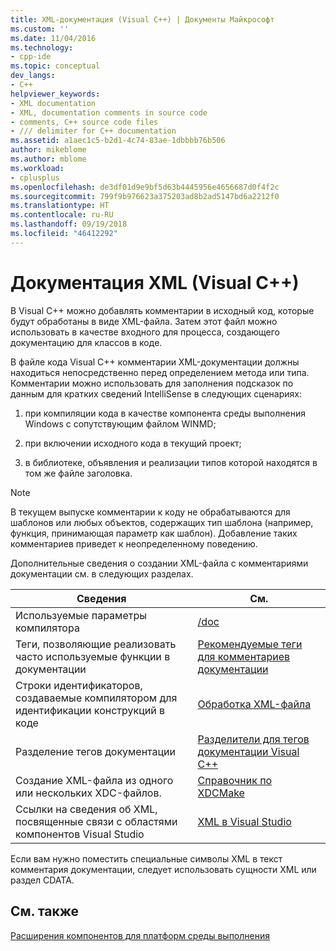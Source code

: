 ```yaml
---
title: XML-документация (Visual C++) | Документы Майкрософт
ms.custom: ''
ms.date: 11/04/2016
ms.technology:
- cpp-ide
ms.topic: conceptual
dev_langs:
- C++
helpviewer_keywords:
- XML documentation
- XML, documentation comments in source code
- comments, C++ source code files
- /// delimiter for C++ documentation
ms.assetid: a1aec1c5-b2d1-4c74-83ae-1dbbbb76b506
author: mikeblome
ms.author: mblome
ms.workload:
- cplusplus
ms.openlocfilehash: de3df01d9e9bf5d63b4445956e4656687d0f4f2c
ms.sourcegitcommit: 799f9b976623a375203ad8b2ad5147bd6a2212f0
ms.translationtype: HT
ms.contentlocale: ru-RU
ms.lasthandoff: 09/19/2018
ms.locfileid: "46412292"
---
```

# <a name="xml-documentation-visual-c"></a>Документация XML (Visual C++)

В Visual C++ можно добавлять комментарии в исходный код, которые будут обработаны в виде XML-файла. Затем этот файл можно использовать в качестве входного для процесса, создающего документацию для классов в коде.

В файле кода Visual C++ комментарии XML-документации должны находиться непосредственно перед определением метода или типа. Комментарии можно использовать для заполнения подсказок по данным для кратких сведений IntelliSense в следующих сценариях:

1. при компиляции кода в качестве компонента среды выполнения Windows с сопутствующим файлом WINMD;

1. при включении исходного кода в текущий проект;

1. в библиотеке, объявления и реализации типов которой находятся в том же файле заголовка.

> [!NOTE]
>  В текущем выпуске комментарии к коду не обрабатываются для шаблонов или любых объектов, содержащих тип шаблона (например, функция, принимающая параметр как шаблон). Добавление таких комментариев приведет к неопределенному поведению.

Дополнительные сведения о создании XML-файла с комментариями документации см. в следующих разделах.

|Сведения|См.|
|---------------------------|---------|
|Используемые параметры компилятора|[/doc](../build/reference/doc-process-documentation-comments-c-cpp.md)|
|Теги, позволяющие реализовать часто используемые функции в документации|[Рекомендуемые теги для комментариев документации](../ide/recommended-tags-for-documentation-comments-visual-cpp.md)|
|Строки идентификаторов, создаваемые компилятором для идентификации конструкций в коде|[Обработка XML-файла](../ide/dot-xml-file-processing.md)|
|Разделение тегов документации|[Разделители для тегов документации Visual C++](../ide/delimiters-for-visual-cpp-documentation-tags.md)|
|Создание XML-файла из одного или нескольких XDC-файлов.|[Справочник по XDCMake](../ide/xdcmake-reference.md)|
|Ссылки на сведения об XML, посвященные связи с областями компонентов Visual Studio|[XML в Visual Studio](/visualstudio/xml-tools/xml-tools-in-visual-studio)|

Если вам нужно поместить специальные символы XML в текст комментария документации, следует использовать сущности XML или раздел CDATA.

## <a name="see-also"></a>См. также

[Расширения компонентов для платформ среды выполнения](../windows/component-extensions-for-runtime-platforms.md)